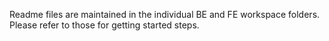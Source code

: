 Readme files are maintained in the individual BE and FE workspace folders. Please refer to those for getting started steps.
